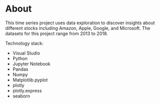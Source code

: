 # About

This time series project uses data exploration to discover insights about different stocks including Amazon, Apple, Google, and Microsoft. The datasets for this project range from 2013 to 2018. 

Technology stack:
- Visual Studio
- Python
- Jupyter Notebook
- Pandas
- Numpy
- Matplotlib.pyplot
- plotly
- plotly.express
- seaborn